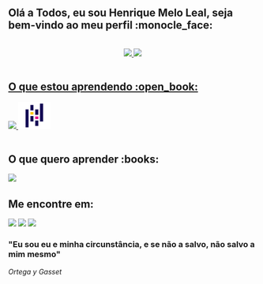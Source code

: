 <h2>Olá a Todos, eu sou Henrique Melo Leal, seja bem-vindo ao meu perfil :monocle_face:</h2>
<br>

<div align="center" style="display: inline_block">
  <a href="https://github.com/HenriqueMLDEV">
  <img height="160em" src="https://github-readme-stats.vercel.app/api?username=HenriqueMLDEV&show_icons=true&theme=nightowl&include_all_commits=true&count_private=true"/>
  <img height="160em" src="https://github-readme-stats.vercel.app/api/top-langs/?username=HenriqueMLDEV&layout=compact&langs_count=7&theme=nightowl"/>
</div>
<br>
  
 <h2 aling="center">O que estou aprendendo :open_book: </h2>
 <div aling="center" style="display: inline_block">
 <a href="https://github.com/HenriqueMLDEV">
  <img src="https://skillicons.dev/icons?i=html,css,javascript,python,nodejs&theme=light" />
  </a>
  <img alt="Henrique-PDS" height="55" width="65" src="https://github.com/devicons/devicon/blob/master/icons/pandas/pandas-original.svg"> 
 
</div>
<br>
 
<h2 aling="center">O que quero aprender :books: </h2>
  
 <div style="display: inline_block">
    <a href="https://github.com/HenriqueMLDEV">
    <img src="https://skillicons.dev/icons?i=c,java,php,mysql,lua&theme=light" />
  </a>
 </div>
  
  
  <h2>Me encontre em:</h2>
<div> 
 
  <a href = "mailto:hmleal7@gmail.com"><img src="https://img.shields.io/badge/-Gmail-%23333?style=for-the-badge&logo=gmail&logoColor=white" target="_blank"></a>
  <a href="https://www.linkedin.com/in/henrique-m-5a761511b/" target="_blank"><img src="https://img.shields.io/badge/-LinkedIn-%230077B5?style=for-the-badge&logo=linkedin&logoColor=white" target="_blank"></a>
 <a href="https://www.instagram.com/henrique.meloleal/" target="_blank"><img src="https://img.shields.io/badge/-Instagram-%23E4405F?style=for-the-badge&logo=instagram&logoColor=white" target="_blank"></a><br>
 </div>

 ###
  
<h3> "Eu sou eu e minha circunstância, e se não a salvo, não salvo a mim mesmo" </h3>  <i> Ortega y Gasset </i> 
  
 
